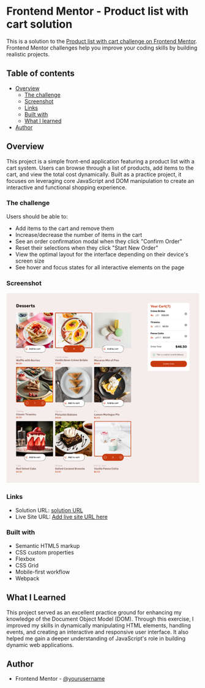 # Frontend Mentor - Product list with cart solution

This is a solution to the [Product list with cart challenge on Frontend Mentor](https://www.frontendmentor.io/challenges/product-list-with-cart-5MmqLVAp_d). Frontend Mentor challenges help you improve your coding skills by building realistic projects. 

## Table of contents

- [Overview](#overview)
  - [The challenge](#the-challenge)
  - [Screenshot](#screenshot)
  - [Links](#links)
  - [Built with](#built-with)
  - [What I learned](#what-i-learned)
- [Author](#author)

## Overview

This project is a simple front-end application featuring a product list with a cart system. Users can browse through a list of products, add items to the cart, and view the total cost dynamically. Built as a practice project, it focuses on leveraging core JavaScript and DOM manipulation to create an interactive and functional shopping experience.

### The challenge

Users should be able to:

- Add items to the cart and remove them
- Increase/decrease the number of items in the cart
- See an order confirmation modal when they click "Confirm Order"
- Reset their selections when they click "Start New Order"
- View the optimal layout for the interface depending on their device's screen size
- See hover and focus states for all interactive elements on the page

### Screenshot

![](./assets/images/screenshot.png)
### Links

- Solution URL: [solution URL](https://github.com/nickonyi/product-list-with-cart-main.git)
- Live Site URL: [Add live site URL here](https://your-live-site-url.com)

### Built with

- Semantic HTML5 markup
- CSS custom properties
- Flexbox
- CSS Grid
- Mobile-first workflow
- Webpack

## What I Learned

This project served as an excellent practice ground for enhancing my knowledge of the Document Object Model (DOM). Through this exercise, I improved my skills in dynamically manipulating HTML elements, handling events, and creating an interactive and responsive user interface. It also helped me gain a deeper understanding of JavaScript's role in building dynamic web applications.


## Author
- Frontend Mentor - [@yourusername](https://www.frontendmentor.io/profile/nickonyi)



